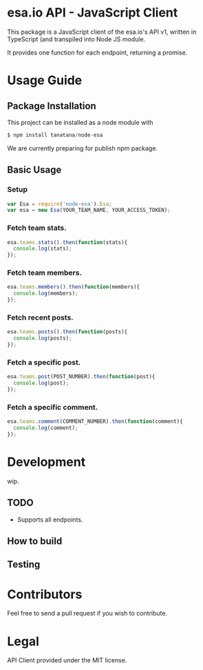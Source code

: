 # esa.io API - JavaScript Client

This package is a JavaScript client of the esa.io's API v1, written in TypeScript (and transpiled into Node JS module.

It provides one function for each endpoint, returning a promise.

# Usage Guide

## Package Installation

This project can be installed as a node module with

```js
$ npm install tanatana/node-esa
```

We are currently preparing for publish npm package.

## Basic Usage

### Setup

```js
var Esa = require('node-esa').Esa;
var esa = new Esa(YOUR_TEAM_NAME, YOUR_ACCESS_TOKEN);
```

### Fetch team stats.
```js
esa.teams.stats().then(function(stats){
  console.log(stats);
});
```

### Fetch team members.
```js
esa.teams.members().then(function(members){
  console.log(members);
});
```

### Fetch recent posts.
```js
esa.teams.posts().then(function(posts){
  console.log(posts);
});
```

### Fetch a specific post.
```js
esa.teams.post(POST_NUMBER).then(function(post){
  console.log(post);
});
```

### Fetch a specific comment.
```js
esa.teams.comment(COMMENT_NUMBER).then(function(comment){
  console.log(comment);
});
```

# Development

wip.

## TODO
- Supports all endpoints.

## How to build
## Testing

# Contributors
Feel free to send a pull request if you wish to contribute.

# Legal

API Client provided under the MIT license.
